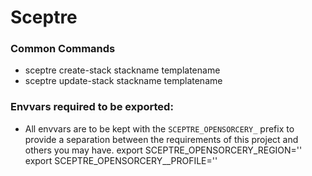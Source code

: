 # Sceptre

### Common Commands
* sceptre create-stack stackname templatename
* sceptre update-stack stackname templatename

### Envvars required to be exported:
* All envvars are to be kept with the `SCEPTRE_OPENSORCERY_` prefix to provide a separation between the requirements of this project and others you may have.
export SCEPTRE_OPENSORCERY_REGION=''
export SCEPTRE_OPENSORCERY__PROFILE=''

